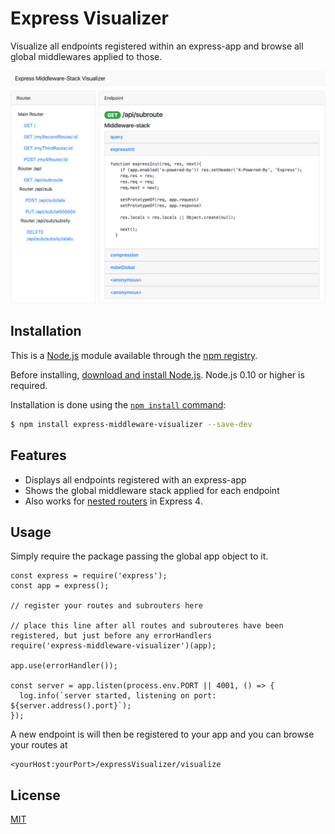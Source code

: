 # Express Visualizer

Visualize all endpoints registered within an express-app and browse all global middlewares applied to those.

<img src="https://raw.githubusercontent.com/LuiSlacker/express-visualizer/master/example_screenshot.png" alt="Drawing" style="width: 800px;"/>

## Installation

This is a [Node.js](https://nodejs.org/en/) module available through the
[npm registry](https://www.npmjs.com/).

Before installing, [download and install Node.js](https://nodejs.org/en/download/).
Node.js 0.10 or higher is required.

Installation is done using the
[`npm install` command](https://docs.npmjs.com/getting-started/installing-npm-packages-locally):

```bash
$ npm install express-middleware-visualizer --save-dev
```
## Features

* Displays all endpoints registered with an express-app
* Shows the global middleware stack applied for each endpoint
* Also works for [nested routers](http://expressjs.com/en/4x/api.html#router) in Express 4.

## Usage

Simply require the package passing the global app object to it.
```
const express = require('express');
const app = express();

// register your routes and subrouters here

// place this line after all routes and subrouteres have been registered, but just before any errorHandlers
require('express-middleware-visualizer')(app);

app.use(errorHandler());

const server = app.listen(process.env.PORT || 4001, () => {
  log.info(`server started, listening on port: ${server.address().port}`);
});
```

A new endpoint is will then be registered to your app and you can browse your routes at
```
<yourHost:yourPort>/expressVisualizer/visualize
```

## License

  [MIT](LICENSE)
